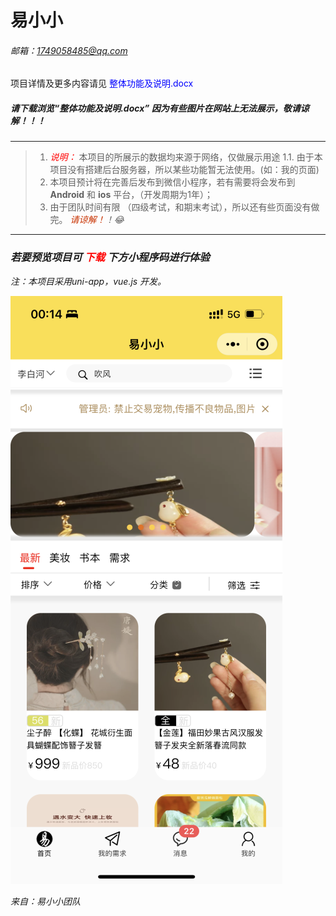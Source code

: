 # 易小小

###### 邮箱：1749058485@qq.com
项目详情及更多内容请见 <font style="color:blue; font-size : '8px'"> 整体功能及说明.docx</font> 

##### 请下载浏览“整体功能及说明.docx” 因为有些图片在网站上无法展示，敬请谅解！！！

---
> 1. <font style=color:red><em>说明：</em> </font>本项目的所展示的数据均来源于网络，仅做展示用途
1.1. 由于本项目没有搭建后台服务器，所以某些功能暂无法使用。(如：我的页面)  
>   2. 本项目预计将在完善后发布到微信小程序，若有需要将会发布到  **Android** 和 **ios** 平台，（开发周期为1年）；
>   3. 由于团队时间有限 （四级考试，和期末考试），所以还有些页面没有做完。
>     <font style="color:rgb(200,50,1)"><em> 请谅解！<em></font>！:joy:
---


### 若要预览项目可  <font style="color:red">下载</font> 下方小程序码进行体验

注：本项目采用uni-app，vue.js 开发。

![Image](https://github.com/Ash-forward/Yixiaoxiao/blob/master/index.png)



来自：易小小团队
                                       
